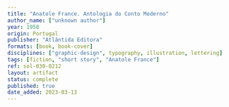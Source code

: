 ```yaml
---
title: "Anatole France. Antologia do Conto Moderno"
author_name: ["unknown author"]
year: 1958
origin: Portugal
publisher: "Atlântida Editora"
formats: [book, book-cover]
disciplines: ["graphic-design", typography, illustration, lettering]
tags: [fiction, "short story", "Anatole France"]
ref: sol-030-0212
layout: artifact
status: complete
published: true
date_added: 2023-03-13
---
```

